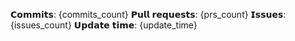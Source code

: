 𝗖𝗼𝗺𝗺𝗶𝘁𝘀: {commits_count}
𝗣𝘂𝗹𝗹 𝗿𝗲𝗾𝘂𝗲𝘀𝘁𝘀: {prs_count}
𝗜𝘀𝘀𝘂𝗲𝘀: {issues_count}
𝗨𝗽𝗱𝗮𝘁𝗲 𝘁𝗶𝗺𝗲: {update_time}
